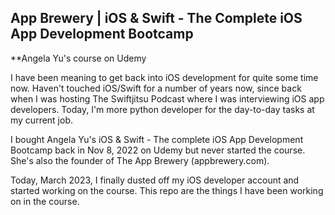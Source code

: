 ## App Brewery | iOS & Swift - The Complete iOS App Development Bootcamp
**Angela Yu's course on Udemy

I have been meaning to get back into iOS development for quite some time now.  Haven't touched iOS/Swift for a number of years now, since back when I was hosting The Swiftjitsu Podcast where I was interviewing iOS app developers.  Today, I'm more python developer for the day-to-day tasks at my current job.  

I bought Angela Yu's iOS & Swift - The complete iOS App Development Bootcamp back in Nov 8, 2022 on Udemy but never started the course.  She's also the founder of The App Brewery (appbrewery.com).

Today, March 2023, I finally dusted off my iOS developer account and started working on the course.  This repo are the things I have been  working on in the course.

